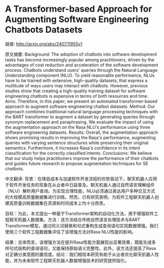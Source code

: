 # A Transformer-based Approach for Augmenting Software Engineering Chatbots Datasets

链接: http://arxiv.org/abs/2407.11955v1

原文摘要:
Background: The adoption of chatbots into software development tasks has
become increasingly popular among practitioners, driven by the advantages of
cost reduction and acceleration of the software development process. Chatbots
understand users' queries through the Natural Language Understanding component
(NLU). To yield reasonable performance, NLUs have to be trained with extensive,
high-quality datasets, that express a multitude of ways users may interact with
chatbots. However, previous studies show that creating a high-quality training
dataset for software engineering chatbots is expensive in terms of both
resources and time. Aims: Therefore, in this paper, we present an automated
transformer-based approach to augment software engineering chatbot datasets.
Method: Our approach combines traditional natural language processing
techniques with the BART transformer to augment a dataset by generating queries
through synonym replacement and paraphrasing. We evaluate the impact of using
the augmentation approach on the Rasa NLU's performance using three software
engineering datasets. Results: Overall, the augmentation approach shows
promising results in improving the Rasa's performance, augmenting queries with
varying sentence structures while preserving their original semantics.
Furthermore, it increases Rasa's confidence in its intent classification for
the correctly classified intents. Conclusions: We believe that our study helps
practitioners improve the performance of their chatbots and guides future
research to propose augmentation techniques for SE chatbots.

中文翻译:
背景：在降低成本与加速软件开发流程的优势驱动下，聊天机器人应用于软件开发任务的现象在从业者中日益普及。聊天机器人通过自然语言理解组件（NLU）解析用户查询。为实现合理性能，NLU必须通过表达用户多种交互方式的大规模高质量数据集进行训练。然而，已有研究表明，为软件工程聊天机器人创建高质量训练数据集在资源和时间成本上均十分昂贵。

目标：为此，本文提出一种基于Transformer架构的自动化方法，用于增强软件工程聊天机器人数据集。方法：该方法结合传统自然语言处理技术与BART Transformer模型，通过同义词替换和句式重构生成查询语句实现数据增强。我们使用三个软件工程数据集评估了该增强方法对Rasa NLU性能的影响。

结果：总体而言，该增强方法在提升Rasa性能方面展现出显著效果，既能生成多样句式结构的查询语句，又能保持原始语义完整性。此外，该方法还提高了Rasa对正确分类意图的置信度。结论：我们相信本研究有助于从业者优化聊天机器人性能，并为未来软件工程聊天机器人数据增强技术的研究提供指引。
